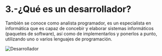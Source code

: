 # 3.-¿Qué es un desarrollador?

También se conoce como analista
programador, es un especialista en
informática que es capaz de concebir y
elaborar sistemas informáticos (paquetes
de software), así como de implementarlos
y ponerlos a punto, utilizando uno o varios
lenguajes de programación.

![Desarrollador](/Imagenes/desarrollador.jpg)

